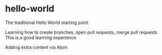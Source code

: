 # hello-world
The traditional Hello World starting point

Learning how to create branches, open pull requests, merge pull requests
This is a good learning experience

Adding extra content via Atom
